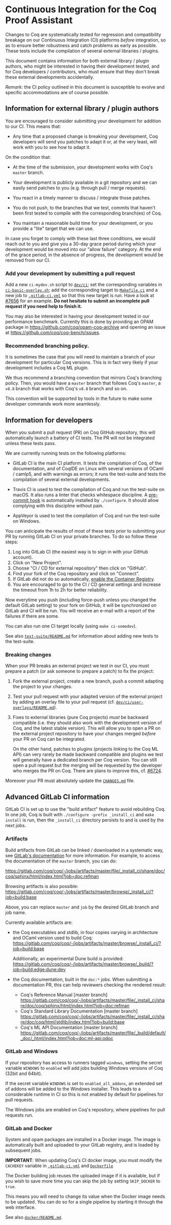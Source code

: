 Continuous Integration for the Coq Proof Assistant
==================================================

Changes to Coq are systematically tested for regression and compatibility
breakage on our Continuous Integration (CI) platforms *before* integration,
so as to ensure better robustness and catch problems as early as possible.
These tests include the compilation of several external libraries / plugins.

This document contains information for both external library / plugin authors,
who might be interested in having their development tested, and for Coq
developers / contributors, who must ensure that they don't break these
external developments accidentally.

*Remark:* the CI policy outlined in this document is susceptible to evolve and
specific accommodations are of course possible.

Information for external library / plugin authors
-------------------------------------------------

You are encouraged to consider submitting your development for addition to
our CI. This means that:

- Any time that a proposed change is breaking your development, Coq developers
  will send you patches to adapt it or, at the very least, will work with you
  to see how to adapt it.

On the condition that:

- At the time of the submission, your development works with Coq's
  `master` branch.

- Your development is publicly available in a git repository and we can easily
  send patches to you (e.g. through pull / merge requests).

- You react in a timely manner to discuss / integrate those patches.

- You do not push, to the branches that we test, commits that haven't been
  first tested to compile with the corresponding branch(es) of Coq.

- You maintain a reasonable build time for your development, or you provide
  a "lite" target that we can use.

In case you forget to comply with these last three conditions, we would reach
out to you and give you a 30-day grace period during which your development
would be moved into our "allow failure" category. At the end of the grace
period, in the absence of progress, the development would be removed from our
CI.

### Add your development by submitting a pull request

Add a new `ci-mydev.sh` script to [`dev/ci`](.); set the corresponding
variables in [`ci-basic-overlay.sh`](ci-basic-overlay.sh); add the
corresponding target to [`Makefile.ci`](../../Makefile.ci) and a new job to
[`.gitlab-ci.yml`](../../.gitlab-ci.yml) so that this new target is run.
Have a look at [#7656](https://github.com/coq/coq/pull/7656/files) for an
example. **Do not hesitate to submit an incomplete pull request if you need
help to finish it.**

You may also be interested in having your development tested in our
performance benchmark. Currently this is done by providing an OPAM package
in https://github.com/coq/opam-coq-archive and opening an issue at
https://github.com/coq/coq-bench/issues.

### Recommended branching policy.

It is sometimes the case that you will need to maintain a branch of
your development for particular Coq versions. This is in fact very
likely if your development includes a Coq ML plugin.

We thus recommend a branching convention that mirrors Coq's branching
policy. Then, you would have a `master` branch that follows Coq's
`master`, a `v8.8` branch that works with Coq's `v8.8` branch and so
on.

This convention will be supported by tools in the future to make some
developer commands work more seamlessly.

Information for developers
--------------------------

When you submit a pull request (PR) on Coq GitHub repository, this will
automatically launch a battery of CI tests. The PR will not be integrated
unless these tests pass.

We are currently running tests on the following platforms:

- GitLab CI is the main CI platform. It tests the compilation of Coq, of the
  documentation, and of CoqIDE on Linux with several versions of OCaml /
  camlp5, and with warnings as errors; it runs the test-suite and tests the
  compilation of several external developments.

- Travis CI is used to test the compilation of Coq and run the test-suite on
  macOS. It also runs a linter that checks whitespace discipline. A
  [pre-commit hook](../tools/pre-commit) is automatically installed by
  `./configure`. It should allow complying with this discipline without pain.

- AppVeyor is used to test the compilation of Coq and run the test-suite on
  Windows.

You can anticipate the results of most of these tests prior to submitting your
PR by running GitLab CI on your private branches. To do so follow these steps:

1. Log into GitLab CI (the easiest way is to sign in with your GitHub account).
2. Click on "New Project".
3. Choose "CI / CD for external repository" then click on "GitHub".
4. Find your fork of the Coq repository and click on "Connect".
5. If GitLab did not do so automatically, [enable the Container Registry](https://docs.gitlab.com/ee/user/project/container_registry.html#enable-the-container-registry-for-your-project).
6. You are encouraged to go to the CI / CD general settings and increase the
   timeout from 1h to 2h for better reliability.

Now everytime you push (including force-push unless you changed the default
GitLab setting) to your fork on GitHub, it will be synchronized on GitLab and
CI will be run. You will receive an e-mail with a report of the failures if
there are some.

You can also run one CI target locally (using `make ci-somedev`).

See also [`test-suite/README.md`](../../test-suite/README.md) for information about adding new tests to the test-suite.

### Breaking changes

When your PR breaks an external project we test in our CI, you must prepare a
patch (or ask someone to prepare a patch) to fix the project:

1. Fork the external project, create a new branch, push a commit adapting
   the project to your changes.
2. Test your pull request with your adapted version of the external project by
   adding an overlay file to your pull request (cf.
   [`dev/ci/user-overlays/README.md`](user-overlays/README.md)).
3. Fixes to external libraries (pure Coq projects) *must* be backward
   compatible (i.e. they should also work with the development version of Coq,
   and the latest stable version). This will allow you to open a PR on the
   external project repository to have your changes merged *before* your PR on
   Coq can be integrated.

   On the other hand, patches to plugins (projects linking to the Coq ML API)
   can very rarely be made backward compatible and plugins we test will
   generally have a dedicated branch per Coq version.
   You can still open a pull request but the merging will be requested by the
   developer who merges the PR on Coq. There are plans to improve this, cf.
   [#6724](https://github.com/coq/coq/issues/6724).

Moreover your PR must absolutely update the [`CHANGES.md`](../../CHANGES.md) file.

Advanced GitLab CI information
------------------------------

GitLab CI is set up to use the "build artifact" feature to avoid
rebuilding Coq. In one job, Coq is built with `./configure -prefix _install_ci`
and `make install` is run, then the `_install_ci` directory
persists to and is used by the next jobs.

### Artifacts

Build artifacts from GitLab can be linked / downloaded in a systematic
way, see [GitLab's documentation](https://docs.gitlab.com/ce/user/project/pipelines/job_artifacts.html#downloading-the-latest-job-artifacts)
for more information. For example, to access the documentation of the
`master` branch, you can do:

https://gitlab.com/coq/coq/-/jobs/artifacts/master/file/_install_ci/share/doc/coq/sphinx/html/index.html?job=doc:refman

Browsing artifacts is also possible:
https://gitlab.com/coq/coq/-/jobs/artifacts/master/browse/_install_ci/?job=build:base

Above, you can replace `master` and `job` by the desired GitLab branch and job name.

Currently available artifacts are:

- the Coq executables and stdlib, in four copies varying in
  architecture and OCaml version used to build Coq:
  https://gitlab.com/coq/coq/-/jobs/artifacts/master/browse/_install_ci/?job=build:base

  Additionally, an experimental Dune build is provided:
  https://gitlab.com/coq/coq/-/jobs/artifacts/master/browse/_build/?job=build:edge:dune:dev

- the Coq documentation, built in the `doc:*` jobs. When submitting
  a documentation PR, this can help reviewers checking the rendered result:

  + Coq's Reference Manual [master branch]
    https://gitlab.com/coq/coq/-/jobs/artifacts/master/file/_install_ci/share/doc/coq/sphinx/html/index.html?job=doc:refman
  + Coq's Standard Library Documentation [master branch]
    https://gitlab.com/coq/coq/-/jobs/artifacts/master/file/_install_ci/share/doc/coq/html/stdlib/index.html?job=build:base
  + Coq's ML API Documentation [master branch]
    https://gitlab.com/coq/coq/-/jobs/artifacts/master/file/_build/default/_doc/_html/index.html?job=doc:ml-api:odoc

### GitLab and Windows

If your repository has access to runners tagged `windows`, setting the
secret variable `WINDOWS` to `enabled` will add jobs building Windows
versions of Coq (32bit and 64bit).

If the secret variable `WINDOWS` is set to `enabled_all_addons`,
an extended set of addons will be added to the Windows installer.
This leads to a considerable runtime in CI so this is not enabled
by default for pipelines for pull requests.

The Windows jobs are enabled on Coq's repository, where pipelines for
pull requests run.

### GitLab and Docker

System and opam packages are installed in a Docker image. The image is
automatically built and uploaded to your GitLab registry, and is
loaded by subsequent jobs.

**IMPORTANT**: When updating Coq's CI docker image, you must modify
the `CACHEKEY` variable in [`.gitlab-ci.yml`](../../.gitlab-ci.yml)
and [`Dockerfile`](docker/bionic_coq/Dockerfile)

The Docker building job reuses the uploaded image if it is available,
but if you wish to save more time you can skip the job by setting
`SKIP_DOCKER` to `true`.

This means you will need to change its value when the Docker image
needs to be updated. You can do so for a single pipeline by starting
it through the web interface.

See also [`docker/README.md`](docker/README.md).

